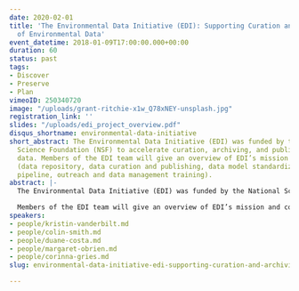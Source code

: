 ```yaml
---
date: 2020-02-01
title: 'The Environmental Data Initiative (EDI): Supporting Curation and Archiving
  of Environmental Data'
event_datetime: 2018-01-09T17:00:00.000+00:00
duration: 60
status: past
tags:
- Discover
- Preserve
- Plan
vimeoID: 250340720
image: "/uploads/grant-ritchie-x1w_Q78xNEY-unsplash.jpg"
registration_link: ''
slides: "/uploads/edi_project_overview.pdf"
disqus_shortname: environmental-data-initiative
short_abstract: The Environmental Data Initiative (EDI) was funded by the National
  Science Foundation (NSF) to accelerate curation, archiving, and publishing of environmental
  data. Members of the EDI team will give an overview of EDI’s mission and core activities
  (data repository, data curation and publishing, data model standardization, metadata
  pipeline, outreach and data management training).
abstract: |-
  The Environmental Data Initiative (EDI) was funded by the National Science Foundation (NSF) to accelerate curation, archiving, and publishing of environmental data. EDI provides a secure data repository and data curation support for ecological research projects with emphasis on NSF funded programs including Long Term Research in Environmental Biology (LTREB), Organization for Biological Field Stations (OBFS), Macrosystems Biology (MSB), and Long Term Ecological Research (LTER). The EDI Data Repository is an extension of the Provenance Aware Synthesis Tracking Architecture (PASTA) developed originally to house LTER data. EDI is a DataOne member repository ([www.dataone.org](http://www.dataone.org/)) and is listed in the Registry of Research Data Repositories (re3data.org). EDI supports and trains members of the environmental sciences community to archive and publish high-quality data and metadata.

  Members of the EDI team will give an overview of EDI’s mission and core activities (data repository, data curation and publishing, data model standardization, metadata pipeline, outreach and data management training).
speakers:
- people/kristin-vanderbilt.md
- people/colin-smith.md
- people/duane-costa.md
- people/margaret-obrien.md
- people/corinna-gries.md
slug: environmental-data-initiative-edi-supporting-curation-and-archiving-environmental-data

---
```

